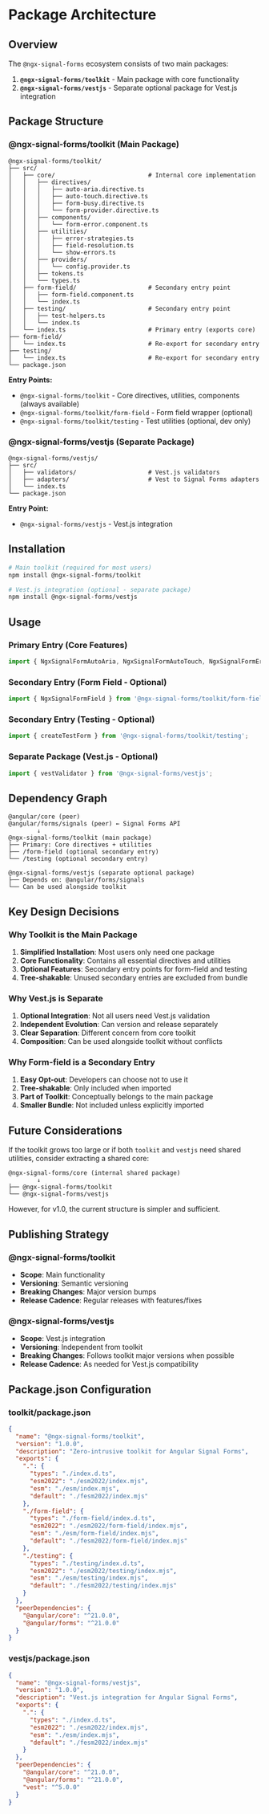 # Package Architecture

## Overview

The `@ngx-signal-forms` ecosystem consists of two main packages:

1. **`@ngx-signal-forms/toolkit`** - Main package with core functionality
2. **`@ngx-signal-forms/vestjs`** - Separate optional package for Vest.js integration

## Package Structure

### @ngx-signal-forms/toolkit (Main Package)

```
@ngx-signal-forms/toolkit/
├── src/
│   ├── core/                          # Internal core implementation
│   │   ├── directives/
│   │   │   ├── auto-aria.directive.ts
│   │   │   ├── auto-touch.directive.ts
│   │   │   ├── form-busy.directive.ts
│   │   │   └── form-provider.directive.ts
│   │   ├── components/
│   │   │   └── form-error.component.ts
│   │   ├── utilities/
│   │   │   ├── error-strategies.ts
│   │   │   ├── field-resolution.ts
│   │   │   └── show-errors.ts
│   │   ├── providers/
│   │   │   └── config.provider.ts
│   │   ├── tokens.ts
│   │   └── types.ts
│   ├── form-field/                    # Secondary entry point
│   │   ├── form-field.component.ts
│   │   └── index.ts
│   ├── testing/                       # Secondary entry point
│   │   ├── test-helpers.ts
│   │   └── index.ts
│   └── index.ts                       # Primary entry (exports core)
├── form-field/
│   └── index.ts                       # Re-export for secondary entry
├── testing/
│   └── index.ts                       # Re-export for secondary entry
└── package.json
```

**Entry Points:**

- `@ngx-signal-forms/toolkit` - Core directives, utilities, components (always available)
- `@ngx-signal-forms/toolkit/form-field` - Form field wrapper (optional)
- `@ngx-signal-forms/toolkit/testing` - Test utilities (optional, dev only)

### @ngx-signal-forms/vestjs (Separate Package)

```
@ngx-signal-forms/vestjs/
├── src/
│   ├── validators/                    # Vest.js validators
│   ├── adapters/                      # Vest to Signal Forms adapters
│   └── index.ts
└── package.json
```

**Entry Point:**

- `@ngx-signal-forms/vestjs` - Vest.js integration

## Installation

```bash
# Main toolkit (required for most users)
npm install @ngx-signal-forms/toolkit

# Vest.js integration (optional - separate package)
npm install @ngx-signal-forms/vestjs
```

## Usage

### Primary Entry (Core Features)

```typescript
import { NgxSignalFormAutoAria, NgxSignalFormAutoTouch, NgxSignalFormErrorComponent, provideNgxSignalFormsConfig } from '@ngx-signal-forms/toolkit';
```

### Secondary Entry (Form Field - Optional)

```typescript
import { NgxSignalFormField } from '@ngx-signal-forms/toolkit/form-field';
```

### Secondary Entry (Testing - Optional)

```typescript
import { createTestForm } from '@ngx-signal-forms/toolkit/testing';
```

### Separate Package (Vest.js - Optional)

```typescript
import { vestValidator } from '@ngx-signal-forms/vestjs';
```

## Dependency Graph

```
@angular/core (peer)
@angular/forms/signals (peer) ← Signal Forms API
        ↓
@ngx-signal-forms/toolkit (main package)
├── Primary: Core directives + utilities
├── /form-field (optional secondary entry)
└── /testing (optional secondary entry)

@ngx-signal-forms/vestjs (separate optional package)
├── Depends on: @angular/forms/signals
└── Can be used alongside toolkit
```

## Key Design Decisions

### Why Toolkit is the Main Package

1. **Simplified Installation**: Most users only need one package
2. **Core Functionality**: Contains all essential directives and utilities
3. **Optional Features**: Secondary entry points for form-field and testing
4. **Tree-shakable**: Unused secondary entries are excluded from bundle

### Why Vest.js is Separate

1. **Optional Integration**: Not all users need Vest.js validation
2. **Independent Evolution**: Can version and release separately
3. **Clear Separation**: Different concern from core toolkit
4. **Composition**: Can be used alongside toolkit without conflicts

### Why Form-field is a Secondary Entry

1. **Easy Opt-out**: Developers can choose not to use it
2. **Tree-shakable**: Only included when imported
3. **Part of Toolkit**: Conceptually belongs to the main package
4. **Smaller Bundle**: Not included unless explicitly imported

## Future Considerations

If the toolkit grows too large or if both `toolkit` and `vestjs` need shared utilities, consider extracting a shared core:

```
@ngx-signal-forms/core (internal shared package)
        ↓
├── @ngx-signal-forms/toolkit
└── @ngx-signal-forms/vestjs
```

However, for v1.0, the current structure is simpler and sufficient.

## Publishing Strategy

### @ngx-signal-forms/toolkit

- **Scope**: Main functionality
- **Versioning**: Semantic versioning
- **Breaking Changes**: Major version bumps
- **Release Cadence**: Regular releases with features/fixes

### @ngx-signal-forms/vestjs

- **Scope**: Vest.js integration
- **Versioning**: Independent from toolkit
- **Breaking Changes**: Follows toolkit major versions when possible
- **Release Cadence**: As needed for Vest.js compatibility

## Package.json Configuration

### toolkit/package.json

```json
{
  "name": "@ngx-signal-forms/toolkit",
  "version": "1.0.0",
  "description": "Zero-intrusive toolkit for Angular Signal Forms",
  "exports": {
    ".": {
      "types": "./index.d.ts",
      "esm2022": "./esm2022/index.mjs",
      "esm": "./esm/index.mjs",
      "default": "./fesm2022/index.mjs"
    },
    "./form-field": {
      "types": "./form-field/index.d.ts",
      "esm2022": "./esm2022/form-field/index.mjs",
      "esm": "./esm/form-field/index.mjs",
      "default": "./fesm2022/form-field/index.mjs"
    },
    "./testing": {
      "types": "./testing/index.d.ts",
      "esm2022": "./esm2022/testing/index.mjs",
      "esm": "./esm/testing/index.mjs",
      "default": "./fesm2022/testing/index.mjs"
    }
  },
  "peerDependencies": {
    "@angular/core": "^21.0.0",
    "@angular/forms": "^21.0.0"
  }
}
```

### vestjs/package.json

```json
{
  "name": "@ngx-signal-forms/vestjs",
  "version": "1.0.0",
  "description": "Vest.js integration for Angular Signal Forms",
  "exports": {
    ".": {
      "types": "./index.d.ts",
      "esm2022": "./esm2022/index.mjs",
      "esm": "./esm/index.mjs",
      "default": "./fesm2022/index.mjs"
    }
  },
  "peerDependencies": {
    "@angular/core": "^21.0.0",
    "@angular/forms": "^21.0.0",
    "vest": "^5.0.0"
  }
}
```

